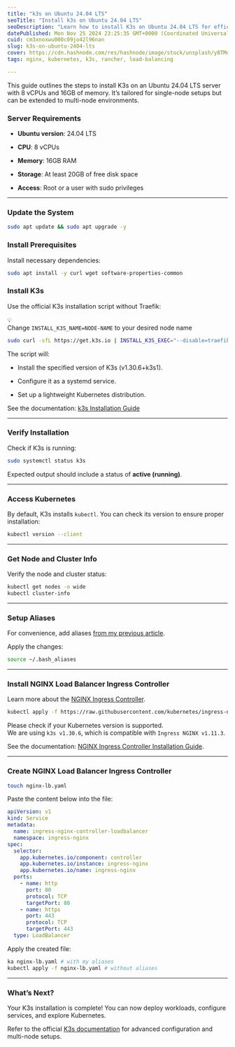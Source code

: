 ```yaml
---
title: "k3s on Ubuntu 24.04 LTS"
seoTitle: "Install k3s on Ubuntu 24.04 LTS"
seoDescription: "Learn how to install K3s on Ubuntu 24.04 LTS for efficient single-node Kubernetes deployments"
datePublished: Mon Nov 25 2024 23:25:35 GMT+0000 (Coordinated Universal Time)
cuid: cm3xnoxwu000c09jo42l96nan
slug: k3s-on-ubuntu-2404-lts
cover: https://cdn.hashnode.com/res/hashnode/image/stock/unsplash/y8TMoCzw87E/upload/2aa2f60fc7e7007b7a5214f8430a6e17.jpeg
tags: nginx, kubernetes, k3s, rancher, load-balancing

---
```


This guide outlines the steps to install K3s on an Ubuntu 24.04 LTS server with 8 vCPUs and 16GB of memory. It’s tailored for single-node setups but can be extended to multi-node environments.

### Server Requirements

* **Ubuntu version**: 24.04 LTS

* **CPU**: 8 vCPUs

* **Memory**: 16GB RAM

* **Storage**: At least 20GB of free disk space

* **Access**: Root or a user with sudo privileges

---

### Update the System

```bash
sudo apt update && sudo apt upgrade -y
```

### Install Prerequisites

Install necessary dependencies:

```bash
sudo apt install -y curl wget software-properties-common
```

### Install K3s

Use the official K3s installation script without Traefik:

<div data-node-type="callout">
<div data-node-type="callout-emoji">💡</div>
<div data-node-type="callout-text">Change <code>INSTALL_K3S_NAME=NODE-NAME</code> to your desired node name</div>
</div>

```bash
sudo curl -sfL https://get.k3s.io | INSTALL_K3S_EXEC="--disable=traefik" INSTALL_K3S_NAME=NODE-NAME K3S_KUBECONFIG_MODE="644" INSTALL_K3S_VERSION="v1.30.6+k3s1" sh -
```

The script will:

* Install the specified version of K3s (v1.30.6+k3s1).

* Configure it as a systemd service.

* Set up a lightweight Kubernetes distribution.

See the documentation: [k3s Installation Guide](https://docs.k3s.io/installation/configuration)

---

### Verify Installation

Check if K3s is running:

```bash
sudo systemctl status k3s
```

Expected output should include a status of **active (running)**.

---

### Access Kubernetes

By default, K3s installs `kubectl`. You can check its version to ensure proper installation:

```bash
kubectl version --client
```

---

### Get Node and Cluster Info

Verify the node and cluster status:

```bash
kubectl get nodes -o wide
kubectl cluster-info
```

---

### Setup Aliases

For convenience, add aliases [from my previous article](https://woja.hashnode.dev/kubernetes-cheat-sheet).

Apply the changes:

```bash
source ~/.bash_aliases
```

---

### Install NGINX Load Balancer Ingress Controller

Learn more about the [NGINX Ingress Controller](https://docs.nginx.com/nginx-ingress-controller/overview/design/).

```bash
kubectl apply -f https://raw.githubusercontent.com/kubernetes/ingress-nginx/controller-v1.11.3/deploy/static/provider/baremetal/deploy.yaml
```

Please check if your Kubernetes version is supported.  
We are using `k3s v1.30.6`, which is compatible with `Ingress NGINX v1.11.3`.

See the documentation: [NGINX Ingress Controller Installation Guide](https://kubernetes.github.io/ingress-nginx/deploy/?ref=blog.thenets.org#bare-metal-clusters).

---

### Create NGINX Load Balancer Ingress Controller

```bash
touch nginx-lb.yaml
```

Paste the content below into the file:

```yaml
apiVersion: v1
kind: Service
metadata:
  name: ingress-nginx-controller-loadbalancer
  namespace: ingress-nginx
spec:
  selector:
    app.kubernetes.io/component: controller
    app.kubernetes.io/instance: ingress-nginx
    app.kubernetes.io/name: ingress-nginx
  ports:
    - name: http
      port: 80
      protocol: TCP
      targetPort: 80
    - name: https
      port: 443
      protocol: TCP
      targetPort: 443
  type: LoadBalancer
```

Apply the created file:

```bash
ka nginx-lb.yaml # with my aliases
kubectl apply -f nginx-lb.yaml # without aliases
```

---

### What’s Next?

Your K3s installation is complete! You can now deploy workloads, configure services, and explore Kubernetes.

Refer to the official [K3s documentation](https://k3s.io) for advanced configuration and multi-node setups.

